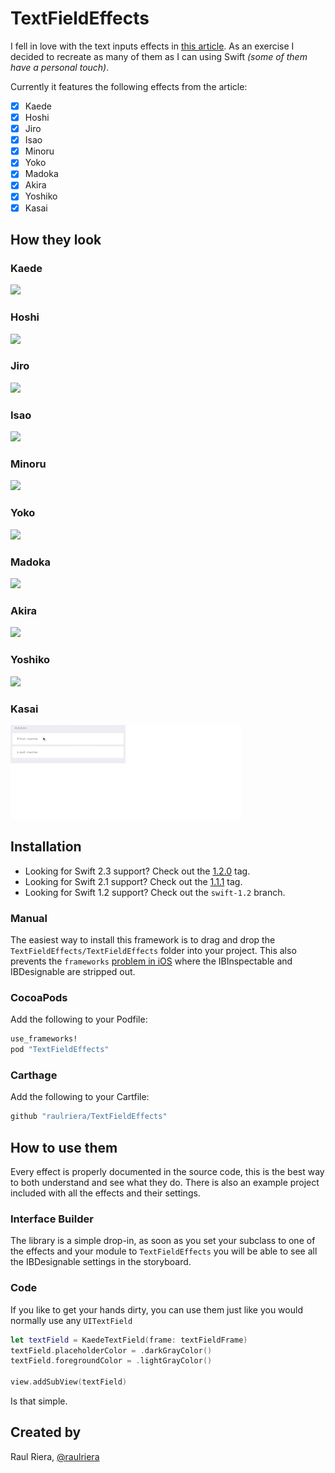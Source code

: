 # TextFieldEffects

I fell in love with the text inputs effects in [this article](http://tympanus.net/codrops/2015/01/08/inspiration-text-input-effects/). As an exercise I decided to recreate as many of them as I can using Swift *(some of them have a personal touch)*.

Currently it features the following effects from the article:

- [x] Kaede
- [x] Hoshi
- [x] Jiro
- [x] Isao
- [x] Minoru
- [x] Yoko
- [x] Madoka
- [x] Akira
- [x] Yoshiko
- [x] Kasai

## How they look

### Kaede
<img src="/Screenshots/Kaede.gif" />

### Hoshi
<img src="/Screenshots/Hoshi.gif" />

### Jiro
<img src="/Screenshots/Jiro.gif" />

### Isao
<img src="/Screenshots/Isao.gif" />

### Minoru
<img src="/Screenshots/Minoru.gif" />

### Yoko
<img src="/Screenshots/Yoko.gif" />

### Madoka
<img src="/Screenshots/Madoka.gif" />

### Akira
<img src="/Screenshots/Akira.gif" />

### Yoshiko
<img src="/Screenshots/Yoshiko.gif" />

### Kasai
<img src="/Screenshots/kasai.gif" />

## Installation

- Looking for Swift 2.3 support? Check out the [1.2.0](https://github.com/raulriera/TextFieldEffects/releases/tag/1.2.0) tag.
- Looking for Swift 2.1 support? Check out the [1.1.1](https://github.com/raulriera/TextFieldEffects/releases/tag/1.1.1) tag.
- Looking for Swift 1.2 support? Check out the `swift-1.2` branch.

### Manual

The easiest way to install this framework is to drag and drop the `TextFieldEffects/TextFieldEffects` folder into your project. This also prevents the `frameworks` [problem in iOS](http://www.openradar.me/21258097) where the IBInspectable and IBDesignable are stripped out.

### CocoaPods

Add the following to your Podfile:

``` ruby
use_frameworks!
pod "TextFieldEffects"
```

### Carthage

Add the following to your Cartfile:

``` ruby
github "raulriera/TextFieldEffects"
```

## How to use them

Every effect is properly documented in the source code, this is the best way to both understand and see what they do. There is also an example project included with all the effects and their settings.

### Interface Builder

The library is a simple drop-in, as soon as you set your subclass to one of the effects and your module to `TextFieldEffects` you will be able to see all the IBDesignable settings in the storyboard.

### Code

If you like to get your hands dirty, you can use them just like you would normally use any `UITextField`

``` swift
let textField = KaedeTextField(frame: textFieldFrame)
textField.placeholderColor = .darkGrayColor()
textField.foregroundColor = .lightGrayColor()

view.addSubView(textField)
```

Is that simple.

## Created by
Raul Riera, [@raulriera](http://twitter.com/raulriera)
